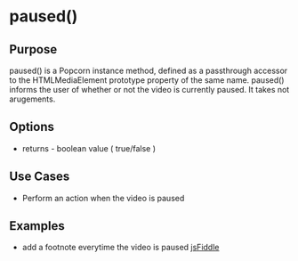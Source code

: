 # paused() #

## Purpose ##

paused() is a Popcorn instance method, defined as a passthrough accessor to the HTMLMediaElement prototype property of the same name. paused() informs the user of whether or not the video is currently paused. It takes not arugements.

## Options ##

* returns - boolean value ( true/false )

## Use Cases ##

* Perform an action when the video is paused

## Examples ##

* add a footnote everytime the video is paused [jsFiddle](http://jsfiddle.net/popcornjs/prdB6/1/)

